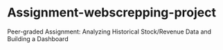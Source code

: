 # Assignment-webscrepping-project
Peer-graded Assignment: Analyzing Historical Stock/Revenue Data and Building a Dashboard
